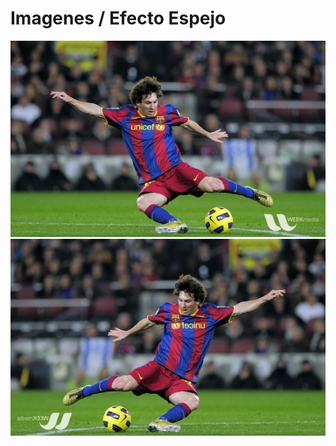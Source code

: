 # Imagenes / Efecto Espejo

![alt text-1](docs/messi5.jpg "it")![alt text-2](docs/messi5_volteado.jpg "it2")

